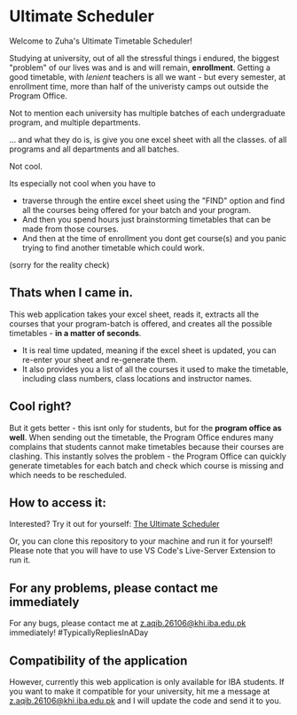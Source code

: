 # Ultimate Scheduler   
Welcome to Zuha's Ultimate Timetable Scheduler!    

Studying at university, out of all the stressful things i endured, the biggest "problem" of our lives was and is and will remain, **enrollment**. Getting a good timetable, with *lenient* teachers is all we want - but every semester, at enrollment time, more than half of the univeristy camps out outside the Program Office.     

Not to mention each university has multiple batches of each undergraduate program, and multiple departments.     

... and what they do is, is give you one excel sheet with all the classes. of all programs and all departments and all batches.    

Not cool.    

Its especially not cool when you have to 
- traverse through the entire excel sheet using the "FIND" option and find all the courses being offered for your batch and your program. 
- And then you spend hours just brainstorming timetables that can be made from those courses. 
- And then at the time of enrollment you dont get course(s) and you panic trying to find another timetable which could work.    

(sorry for the reality check)     

## Thats when I came in.    

This web application takes your excel sheet, reads it, extracts all the courses that your program-batch is offered, and creates all the possible timetables - **in a matter of seconds**.   
- It is real time updated, meaning if the excel sheet is updated, you can re-enter your sheet and re-generate them.   
- It also provides you a list of all the courses it used to make the timetable, including class numbers, class locations and instructor names.  

## Cool right?   

But it gets better - this isnt only for students, but for the **program office as well**. When sending out the timetable, the Program Office endures many complains that students cannot make timetables because their courses are clashing. This instantly solves the problem - the Program Office can quickly generate timetables for each batch and check which course is missing and which needs to be rescheduled.   

## How to access it:
Interested? Try it out for yourself: [The Ultimate Scheduler](https://zuhas-ultimate-timetabler.netlify.app/)   

Or, you can clone this repository to your machine and run it for yourself! Please note that you will have to use VS Code's Live-Server Extension to run it. 

## For any problems, please contact me immediately
For any bugs, please contact me at z.aqib.26106@khi.iba.edu.pk immediately! #TypicallyRepliesInADay     

## Compatibility of the application
However, currently this web application is only available for IBA students. If you want to make it compatible for your university, hit me a message at z.aqib.26106@khi.iba.edu.pk and I will update the code and send it to you.    